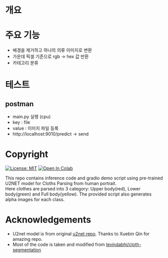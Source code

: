 # 개요

# 주요 기능
- 배경을 제거하고 하나의 의류 이미지로 변환
- 가운데 픽셀 기준으로 rgb -> hex 값 반환
- 카테고리 분류

# 테스트
## postman
- main.py 실행 (cpu)
- key : file
- value : 이미지 파일 등록
- http://localhost:9010/predict -> send


# Copyright
[![License: MIT](https://img.shields.io/badge/License-MIT-green.svg)](https://opensource.org/licenses/MIT)
[![Open In Colab](https://colab.research.google.com/assets/colab-badge.svg)](https://colab.research.google.com/drive/1LGgLiHiWcmpQalgazLgq4uQuVUm9ZM4M?usp=sharing)

This repo contains inference code and gradio demo script using pre-trained U2NET model for Cloths Parsing from human portrait.</br>
Here clothes are parsed into 3 category: Upper body(red), Lower body(green) and Full body(yellow). The provided script also generates alpha images for each class. 

# Acknowledgements
- U2net model is from original [u2net repo](https://github.com/xuebinqin/U-2-Net). Thanks to Xuebin Qin for amazing repo.
- Most of the code is taken and modified from  [levindabhi/cloth-segmentation](https://github.com/levindabhi/cloth-segmentation)
